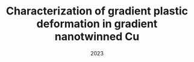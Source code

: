 ---
title: "Characterization of gradient plastic deformation in gradient nanotwinned Cu"
collection: publications
permalink: /publication/2023-Characterization-of-gradient-plastic-deformation-in-gradient-nanotwinned-Cu
date: 2023
venue: 'Acta Materialia'
paperurl: 'https://www.sciencedirect.com/science/article/pii/S1359645423000058'
citation: ' Zhao Cheng,  Linfeng Bu,  Yin Zhang,  HengAn Wu,  Ting Zhu,  Lei Lu, &quot;Characterization of gradient plastic deformation in gradient nanotwinned Cu.&quot; Acta Materialia, 246, 118673, 2023.'
authors: ' Zhao Cheng,  Linfeng Bu,  Yin Zhang,  HengAn Wu,  Ting Zhu,  Lei Lu, '
volume: '246'
pages: '118673'
---